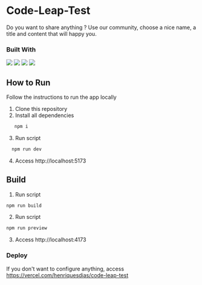 # Code-Leap-Test

Do you want to share anything ? Use our community, choose a nice name, a title and content that will happy you. 

### Built With
<img src="https://img.shields.io/badge/TypeScript-007ACC?style=for-the-badge&logo=typescript&logoColor=white" />
<img src="https://img.shields.io/badge/React-20232A?style=for-the-badge&logo=react&logoColor=61DAFB" />
<img src="https://img.shields.io/badge/Vite-B73BFE?style=for-the-badge&logo=vite&logoColor=FFD62E" />
<img src="https://img.shields.io/badge/styled--components-DB7093?style=for-the-badge&logo=styled-components&logoColor=white" />

## How to Run
 Follow the instructions to run the app locally

1. Clone this repository
2. Install all dependencies
```bash
   npm i
```   
3. Run script
```bash
  npm run dev
```
4. Access http://localhost:5173

## Build
1. Run script
```bash
npm run build
```
2. Run script
```bash
npm run preview
```
3. Access http://localhost:4173

### Deploy

If you don't want to configure anything, access https://vercel.com/henriquesdias/code-leap-test



